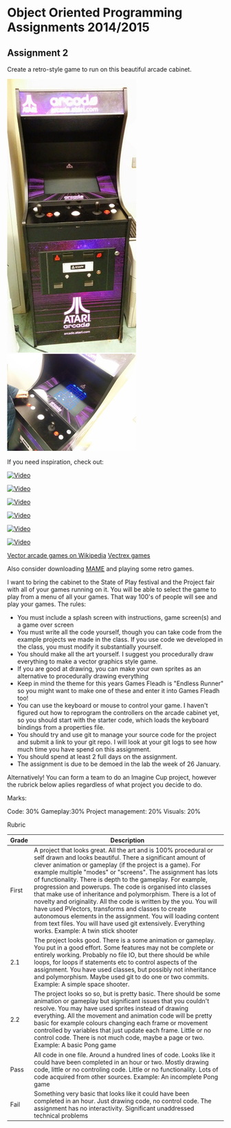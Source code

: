# Object Oriented Programming Assignments 2014/2015

## Assignment 2

Create a retro-style game to run on this beautiful arcade cabinet. 

![Arcade](arcade1.jpg) 
![Arcade](arcade2.jpg)

If you need inspiration, check out:

[![Video](http://img.youtube.com/vi/S575a92AsuQ/0.jpg)](http://www.youtube.com/watch?v=S575a92AsuQ)


[![Video](http://img.youtube.com/vi/dzN2pgL0zeg/0.jpg)](http://www.youtube.com/watch?v=dzN2pgL0zeg)

[![Video](http://img.youtube.com/vi/CQVjyFmwpiA/0.jpg)](http://www.youtube.com/watch?v=CQVjyFmwpiA)

[![Video](http://img.youtube.com/vi/IzdxjaVm_HQ/0.jpg)](http://www.youtube.com/watch?v=IzdxjaVm_HQ)

[![Video](http://img.youtube.com/vi/aa3MRQXDS3U/0.jpg)](http://www.youtube.com/watch?v=aa3MRQXDS3U)

[![Video](http://img.youtube.com/vi/A4e1nr7sApc/0.jpg)](http://www.youtube.com/watch?v=A4e1nr7sApc)

[Vector arcade games on Wikipedia](http://en.wikipedia.org/wiki/Category:Vector_arcade_games)
[Vectrex games](http://en.wikipedia.org/wiki/Category:Vectrex_games)

Also consider downloading [MAME](http://mamedev.org/) and playing some retro games.

I want to bring the cabinet to the State of Play festival and the Project fair with all of your games running on it. You will be able to select the game to play from a menu of all your games. That way 100's of people will see and play your games.  The rules:

- You must include a splash screen with instructions, game screen(s) and a game over screen
- You must write all the code yourself, though you can take code from the example projects we made in the class. If you use code we developed in the class, you must modify it substantially yourself.
- You should make all the art yourself. I suggest you procedurally draw everything to make a vector graphics style game. 
- If you are good at drawing, you can make your own sprites as an alternative to procedurally drawing everything
- Keep in mind the theme for this years Games Fleadh is "Endless Runner" so you might want to make one of these and enter it into Games Fleadh too!
- You can use the keyboard or mouse to control your game. I haven't figured out how to reprogram the controllers on the arcade cabinet yet, so you should start with the starter code, which loads the keyboard bindings from a properties file. 
- You should try and use git to manage your source code for the project and submit a link to your git repo. I will look at your git logs to see how much time you have spend on this assignment.
- You should spend at least 2 full days on the assignment.
- The assignment is due to be demoed in the lab the week of 26 January.

Alternatively! You can form a team to do an Imagine Cup project, however the rubrick below aplies regardless of what project you decide to do.

Marks:

Code: 30%
Gameplay:30%
Project management: 20%
Visuals: 20%

Rubric

| Grade | Description |
| ------|-------------|
| First | A project that looks great. All the art and is 100% procedural or self drawn and looks beautiful. There a significant amount of clever animation or gameplay (if the project is a game). For example multiple "modes" or "screens". The assignment has lots of functionality. There is depth to the gameplay. For example, progression and powerups. The code is organised into classes that make use of inheritance and polymorphism. There is a lot of novelty and originality. All the code is written by the you. You will have used PVectors, transforms and classes to create autonomous elements in the assignment. You will loading content from text files. You will have used git extensively. Everything works. Example: A twin stick shooter|
| 2.1 | The project looks good. There is a some animation or gameplay. You put in a good effort. Some features may not be complete or entirely working. Probably no file IO, but there should be while loops, for loops if statements etc to control aspects of the assignment. You have used classes, but possibly not inheritance and polymorphism. Maybe used git to do one or two commits. Example: A simple space shooter. |
| 2.2 | The project looks so so, but is pretty basic. There should be some animation or gameplay but significant issues that you couldn't resolve. You may have used sprites instead of drawing everything. All the movement and animation code will be pretty basic for example colours changing each frame or movement controlled by variables that just update each frame. Little or no control code. There is not much code, maybe a page or two. Example: A basic Pong game |
| Pass | All code in one file. Around a hundred lines of code. Looks like it could have been completed in an hour or two. Mostly drawing code, little or no controling code. Little or no functionality. Lots of code acquired from other sources. Example: An incomplete Pong game|
| Fail | Something very basic that looks like it could have been completed in an hour. Just drawing code, no control code. The assignment has no interactivity. Significant unaddressed technical problems  |
